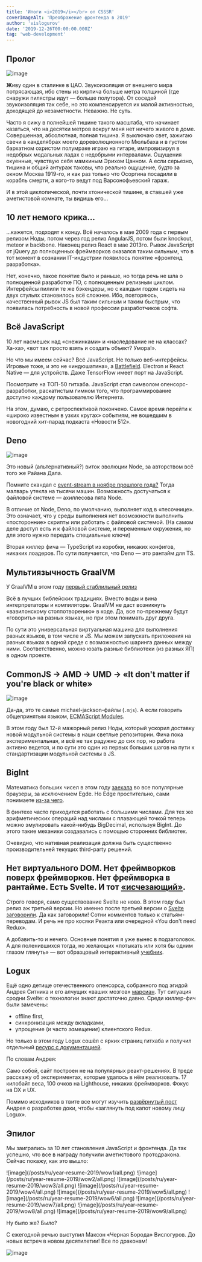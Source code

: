 ```yaml
---
title: 'Итоги <i>2019</i></br> от CSSSR'
coverImageAlt: 'Преображение фронтенда в 2019'
author: 'vislogurov'
date: '2019-12-26T00:00:00.000Z'
tag: 'web-development'
---
```


## Пролог

![image](/posts/ru/year-resume-2019/zann/all.jpg)

**Ж**иву один в сталинке в ЦАО. Звукоизоляция от внешнего мира потрясающая, ибо стены из кирпича больше метра толщиной (где снаружи пилястры идут — больше полутора). От соседей звукоизоляция так себе, но это компенсируется их малой активностью, доходящей до незаметности. Неважно. Не суть.

Часто я сижу в полнейшей тишине такого масштаба, что начинает казаться, что на десятки метров вокруг меня нет ничего живого в доме. Совершенная, абсолютная, полная тишина. Я выключаю свет, зажигаю свечи в канделябрах моего дореволюционного Мюльбаха и в густом бархатном охристом полумраке играю на гитаре, импровизируя в недобрых модальных ладах с недобрыми интервалами. Ощущения охуенные, чувствую себя мамкиным Эрихом Цанном. А если серьезно, тишина и общий антураж таковы, что реально ощущение, будто за окном Москва 1919-го, и как раз только что Осоргина посадили в корабль смерти, а кого-то ведут под Варсонофьевский гараж.

И в этой циклопической, почти хтонической тишине, в ставшей уже аметистовой комнате, ты видишь его...

## 10 лет немого крика...

...кажется, подходят к концу. Всё началось в мае 2009 года с первым релизом Ноды, потом через год релиз AngularJS, потом были knockout, meteor и backbone. Наконец релиз React в мае 2013го. Рывок JavaScript от jQuery до полноценных фреймворков оказался таким сильным, что в тот момент в сознании IT-индустрии появилось понятие «фронтенд разработка».

Нет, конечно, такое понятие было и раньше, но тогда речь не шла о полноценной разработке ПО, с полноценным релизным циклом. Интерфейсы пилили те же бэкендеры, но с каждым годом сидеть на двух стульях становилось всё сложнее. Ибо, повторяюсь, качественный рывок JS был таким сильным и таким быстрым, что появилась потребность в новой профессии разработчиков софта.

## Всё JavaScript

10 лет насмешек над «снежинками» и «наследование не на классах? Ха-ха», «вот так просто взять и создать объект? Умора!».

Но что мы имеем сейчас? Всё JavaScript. Не только веб-интерфейсы. Игровые тоже, и это не «индюшатина», а [Battlefield](https://www.youtube.com/watch?v=Pkf9H3XEMoE). Electron и React Native — для устройств. Даже TensorFlow имеет порт на JavaScript.

Посмотрите на ТОП-50 гитхаба. JavaScript стал символом опенсорс-разработки, раскатистым гимном того, что программирование доступно каждому пользователю Интернета.

На этом, думаю, с ретроспективой покончено. Самое время перейти к «широко известным в узких кругах» событиям, не вошедшим в новогодний хит-парад подкаста «Новости 512».

## Deno

![image](/posts/ru/year-resume-2019/deno/all.png)

Это новый (альтернативный?) виток эволюции Node, за авторством всё того же Райана Дала.

Помните скандал c [event-stream в ноябре прошлого года?](https://habr.com/ru/post/431360/) Тогда малварь утекла на тысячи машин. Возможность достучаться к файловой системе — ахиллесова пята Node.

В отличие от Node, Deno, по умолчанию, выполняет код в «песочнице». Это означает, что у среды выполнения нет возможности выполнить «посторонние» скрипты или работать с файловой системой. (На самом деле доступ есть и к файловой системе, и переменным окружения, но для этого нужно передать специальные ключи)

Вторая киллер фича — TypeScript из коробки, никаких конфигов, никаких лоадеров. По сути получается, что Deno — это рантайм для TS.

## Мультиязычность GraalVM

У GraalVM в этом году [первый стаблильный релиз](https://github.com/oracle/graal/releases/tag/vm-19.0.0)

Всё в лучших библейских традициях. Вместо воды и вина интерпретаторы и компиляторы. GraalVM не даст возникнуть «вавилонскому столпотворению» в коде. Да, все по-прежнему будут «говорить» на разных языках, но при этом понимать друг друга.

По сути это универсальная виртуальная машина для выполнения разных языков, в том числе и JS. Мы можем запускать приложения на разных языках в одной среде с возможностью шаринга данных между ними. Соответственно, можно юзать разные библиотеки (из разных ЯП) в одном проекте.

## CommonJS -> AMD -> UMD ->  «It don't matter if you're black or white»

![image](/posts/ru/year-resume-2019/mjs/all.png)

Да-да, это те самые michael-jackson-файлы (`.mjs`). А если говорить общепринятым языком, [ECMAScript Modules](https://nodejs.org/api/esm.html#esm_ecmascript_modules).

В этом году был 12-й мажорный релиз Ноды, который ускорил доставку новой модульной системы в наши светлые репозитории. Фича пока экспериментальная, и всё не так радужно до сих пор, но работа активно ведется, и по сути это один из первых больших шагов на пути к стандартизации модульной системы в JS.

## BigInt

Математика больших чисел в этом году [заехала](https://developer.mozilla.org/ru/docs/Web/JavaScript/Reference/Global_Objects/BigInt) во все популярные браузеры, за исключением Egde. Но Edge простительно, сами понимаете [из-за чего](https://www.theverge.com/2019/11/4/20942038/microsoft-edge-chromium-release-date-new-logo-features).

В финтехе часто приходится работать с большими числами. Для тех же арифметических операций над числами с плавающей точкой теперь можно эмулировать какой-нибудь BigDecimal, используя BigInt. До этого такие механики создавались с помощью сторонних библиотек.

Очевидно, что нативная реализация должна быть существенно производительней текущих third-party решений.

## Нет виртуального DOM. Нет фреймворков поверх фреймворков. Нет фреймворка в рантайме. Есть Svelte. И тот [«исчезающий»](https://www.youtube.com/watch?v=NvNe4nKmZT0&feature=emb_title).

Строго говоря, само существование Svelte не ново. В этом году был релиз аж третьей версии. Но именно после третьей версии о [Svelte](https://habr.com/ru/post/446026/) [заговорили](https://habr.com/ru/post/449450/). Да как заговорили! Сотни комментов только к статьям-переводам. И речь не про косяки Реакта или очередной «You don't need Redux».

А добавить-то и нечего. Основные понятия я уже вынес в подзаголовок. А для поленившихся тогда, но желающих «потыкать или хотя бы одним глазом глянуть» — вот образцовый интерактивный [учебник](https://svelte.dev/tutorial/basics).

## Logux

Ещё одно детище отечественного опенсорса, собранного под эгидой Андрея Ситника и его алчущих «ваших мозгов» [марсиан](https://cultofmartians.com/done.html). Тут ситуация сродни Svelte: о технологии знают достаточно давно. Среди киллер-фич были замечены:

- offline first,
- синхронизация между вкладками,
- упрощение (и часто _замещение_) клиентского Redux.

Но только в этом году Logux сошёл с ярких страниц гитхаба и получил отдельный [ресурс с документацией](https://logux.io/guide/architecture/core/).

По словам Андрея:

<Quote>
Само собой, сайт построен не на популярных реакт-решениях. В треде расскажу об экспериментах, которые удалось в нём реализовать. 17 килобайт веса, 100 очков на Lighthouse, никаких фреймворков. Фокус на DX и UX.
</Quote>

Помимо исходников в твите все могут изучить [развёрнутый пост](https://evilmartians.com/chronicles/new-home-for-logux-pouring-love-into-an-oss-documentation-website) Андрея о разработке доки, чтобы «заглянуть под капот новому лицу Logux».

## Эпилог

Мы заигрались за 10 лет становления JavaScript и фронтенда. Да так успешно, что все в награду получили аметистового протодракона. Сейчас покажу, как это вышло:

<div class='grid-element wow'>
![image](/posts/ru/year-resume-2019/wow1/all.png)
![image](/posts/ru/year-resume-2019/wow2/all.png)
![image](/posts/ru/year-resume-2019/wow3/all.png)
![image](/posts/ru/year-resume-2019/wow4/all.png)
![image](/posts/ru/year-resume-2019/wow5/all.png)
![image](/posts/ru/year-resume-2019/wow6/all.png)
![image](/posts/ru/year-resume-2019/wow7/all.png)
![image](/posts/ru/year-resume-2019/wow8/all.png)
![image](/posts/ru/year-resume-2019/wow9/all.png)
</div>

<style type="text/css">
  .wow img:not(:first-of-type) {
    margin-top: 0;
  }
</style>

Ну было же? Было?

С ежегодной речью выступил Максон «Черная Борода» Вислогуров. До новых встреч в новом десятилетии! Все по драконам!

![image](/posts/ru/year-resume-2019/outro/all.jpg)
